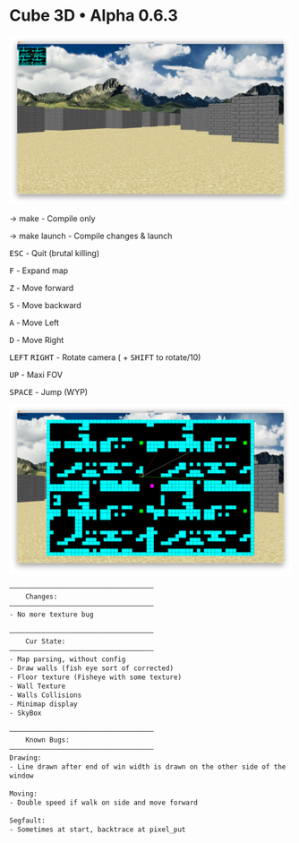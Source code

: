 # Cube 3D • Alpha 0.6.3

![Cube3D Screenshot](/images/world.png)

-> make - Compile only

-> make launch - Compile changes & launch


<kbd>ESC</kbd> - Quit (brutal killing)

<kbd>F</kbd> - Expand map

<kbd>Z</kbd> - Move forward

<kbd>S</kbd> - Move backward

<kbd>A</kbd> - Move Left

<kbd>D</kbd> - Move Right

<kbd>LEFT</kbd> <kbd>RIGHT</kbd> - Rotate camera ( + <kbd>SHIFT</kbd> to rotate/10)

<kbd>UP</kbd> - Maxi FOV

<kbd>SPACE</kbd> - Jump (WYP)


![Cube3D Minimap expanded](/images/minimap.png)


	————————————————————————————————————
		Changes:
	————————————————————————————————————
	- No more texture bug

    ————————————————————————————————————
		Cur State:
	————————————————————————————————————
	- Map parsing, without config
	- Draw walls (fish eye sort of corrected)
	- Floor texture (Fisheye with some texture)
	- Wall Texture
	- Walls Collisions
	- Minimap display
	- SkyBox
	
	————————————————————————————————————
    	Known Bugs:
	————————————————————————————————————
	Drawing: 
	- Line drawn after end of win width is drawn on the other side of the window
	
	Moving:
	- Double speed if walk on side and move forward

	Segfault:
	- Sometimes at start, backtrace at pixel_put

